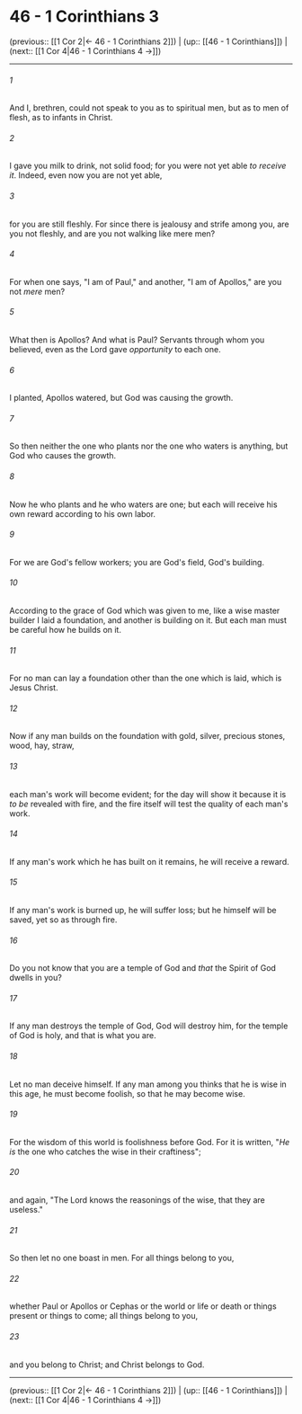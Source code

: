 # 46 - 1 Corinthians 3

(previous:: [[1 Cor 2|← 46 - 1 Corinthians 2]]) | (up:: [[46 - 1 Corinthians]]) | (next:: [[1 Cor 4|46 - 1 Corinthians 4 →]])

***


###### 1 
And I, brethren, could not speak to you as to spiritual men, but as to men of flesh, as to infants in Christ. 

###### 2 
I gave you milk to drink, not solid food; for you were not yet able _to receive it_. Indeed, even now you are not yet able, 

###### 3 
for you are still fleshly. For since there is jealousy and strife among you, are you not fleshly, and are you not walking like mere men? 

###### 4 
For when one says, "I am of Paul," and another, "I am of Apollos," are you not _mere_ men? 

###### 5 
What then is Apollos? And what is Paul? Servants through whom you believed, even as the Lord gave _opportunity_ to each one. 

###### 6 
I planted, Apollos watered, but God was causing the growth. 

###### 7 
So then neither the one who plants nor the one who waters is anything, but God who causes the growth. 

###### 8 
Now he who plants and he who waters are one; but each will receive his own reward according to his own labor. 

###### 9 
For we are God's fellow workers; you are God's field, God's building. 

###### 10 
According to the grace of God which was given to me, like a wise master builder I laid a foundation, and another is building on it. But each man must be careful how he builds on it. 

###### 11 
For no man can lay a foundation other than the one which is laid, which is Jesus Christ. 

###### 12 
Now if any man builds on the foundation with gold, silver, precious stones, wood, hay, straw, 

###### 13 
each man's work will become evident; for the day will show it because it is _to be_ revealed with fire, and the fire itself will test the quality of each man's work. 

###### 14 
If any man's work which he has built on it remains, he will receive a reward. 

###### 15 
If any man's work is burned up, he will suffer loss; but he himself will be saved, yet so as through fire. 

###### 16 
Do you not know that you are a temple of God and _that_ the Spirit of God dwells in you? 

###### 17 
If any man destroys the temple of God, God will destroy him, for the temple of God is holy, and that is what you are. 

###### 18 
Let no man deceive himself. If any man among you thinks that he is wise in this age, he must become foolish, so that he may become wise. 

###### 19 
For the wisdom of this world is foolishness before God. For it is written, "_He is_ the one who catches the wise in their craftiness"; 

###### 20 
and again, "The Lord knows the reasonings of the wise, that they are useless." 

###### 21 
So then let no one boast in men. For all things belong to you, 

###### 22 
whether Paul or Apollos or Cephas or the world or life or death or things present or things to come; all things belong to you, 

###### 23 
and you belong to Christ; and Christ belongs to God.

***

(previous:: [[1 Cor 2|← 46 - 1 Corinthians 2]]) | (up:: [[46 - 1 Corinthians]]) | (next:: [[1 Cor 4|46 - 1 Corinthians 4 →]])
